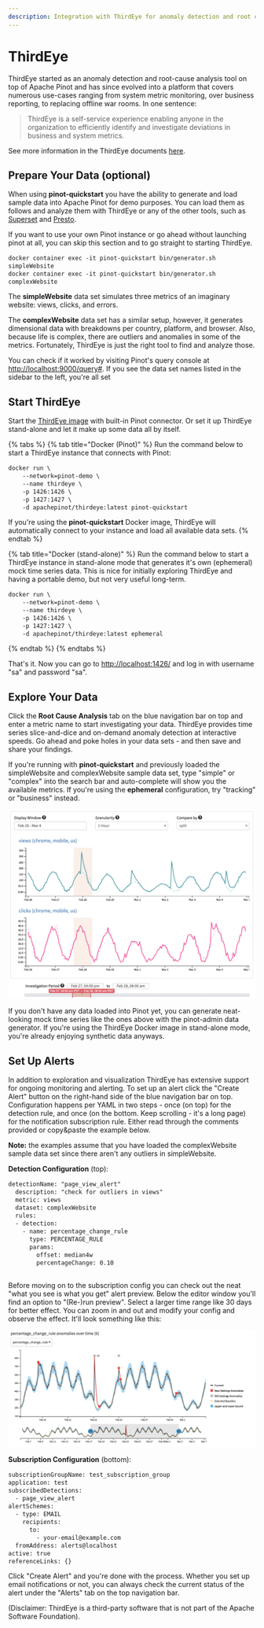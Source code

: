 ```yaml
---
description: Integration with ThirdEye for anomaly detection and root cause analysis.
---
```


# ThirdEye

ThirdEye started as an anomaly detection and root-cause analysis tool on top of Apache Pinot and has since evolved into a platform that covers numerous use-cases ranging from system metric monitoring, over business reporting, to replacing offline war rooms. In one sentence:

> ThirdEye is a self-service experience enabling anyone in the organization to efficiently identify and investigate deviations in business and system metrics.

See more information in the ThirdEye documents [here](https://thirdeye.readthedocs.io/en/latest/introduction.html).

## Prepare Your Data (optional)

When using **pinot-quickstart** you have the ability to generate and load sample data into Apache Pinot for demo purposes. You can load them as follows and analyze them with ThirdEye or any of the other tools, such as [Superset](superset.md) and [Presto](presto.md).

If you want to use your own Pinot instance or go ahead without launching pinot at all, you can skip this section and to go straight to starting ThirdEye.

```
docker container exec -it pinot-quickstart bin/generator.sh simpleWebsite
docker container exec -it pinot-quickstart bin/generator.sh complexWebsite
```

The **simpleWebsite** data set simulates three metrics of an imaginary website: views, clicks, and errors.

The **complexWebsite** data set has a similar setup, however, it generates dimensional data with breakdowns per country, platform, and browser. Also, because life is complex, there are outliers and anomalies in some of the metrics. Fortunately, ThirdEye is just the right tool to find and analyze those.

You can check if it worked by visiting Pinot's query console at [http://localhost:9000/query#](http://localhost:9000/query). If you see the data set names listed in the sidebar to the left, you're all set

## Start ThirdEye

Start the [ThirdEye image](https://hub.docker.com/r/apachepinot/thirdeye) with built-in Pinot connector. Or set it up ThirdEye stand-alone and let it make up some data all by itself.

{% tabs %}
{% tab title="Docker (Pinot)" %}
Run the command below to start a ThirdEye instance that connects with Pinot:

```
docker run \                                                  
    --network=pinot-demo \
    --name thirdeye \
    -p 1426:1426 \
    -p 1427:1427 \
    -d apachepinot/thirdeye:latest pinot-quickstart
```

If you're using the **pinot-quickstart** Docker image, ThirdEye will automatically connect to your instance and load all available data sets.
{% endtab %}

{% tab title="Docker (stand-alone)" %}
Run the command below to start a ThirdEye instance in stand-alone mode that generates it's own (ephemeral) mock time series data. This is nice for initially exploring ThirdEye and having a portable demo, but not very useful long-term.

```
docker run \                                                  
    --network=pinot-demo \
    --name thirdeye \
    -p 1426:1426 \
    -p 1427:1427 \
    -d apachepinot/thirdeye:latest ephemeral
```
{% endtab %}
{% endtabs %}

That's it. Now you can go to [http://localhost:1426/](http://localhost:1426/) and log in with username "sa" and password "sa".

## Explore Your Data

Click the **Root Cause Analysis** tab on the blue navigation bar on top and enter a metric name to start investigating your data. ThirdEye provides time series slice-and-dice and on-demand anomaly detection at interactive speeds. Go ahead and poke holes in your data sets - and then save and share your findings.

If you're running with **pinot-quickstart** and previously loaded the simpleWebsite and complexWebsite sample data set, type "simple" or "complex" into the search bar and auto-complete will show you the available metrics. If you're using the **ephemeral** configuration, try "tracking" or "business" instead.

![](<../.gitbook/assets/ThirdEye RCA Example 1.png>)

If you don't have any data loaded into Pinot yet, you can generate neat-looking mock time series like the ones above with the pinot-admin data generator. If you're using the ThirdEye Docker image in stand-alone mode, you're already enjoying synthetic data anyways.

## Set Up Alerts

In addition to exploration and visualization ThirdEye has extensive support for ongoing monitoring and alerting. To set up an alert click the "Create Alert" button on the right-hand side of the blue navigation bar on top. Configuration happens per YAML in two steps - once (on top) for the detection rule, and once (on the bottom. Keep scrolling - it's a long page) for the notification subscription rule. Either read through the comments provided or copy\&paste the example below.

**Note:** the examples assume that you have loaded the complexWebsite sample data set since there aren't any outliers in simpleWebsite.

**Detection Configuration** (top):

```
detectionName: "page_view_alert"
  description: "check for outliers in views"
  metric: views
  dataset: complexWebsite
  rules:
  - detection:
    - name: percentage_change_rule
      type: PERCENTAGE_RULE
      params:
        offset: median4w
        percentageChange: 0.10


```

Before moving on to the subscription config you can check out the neat "what you see is what you get" alert preview. Below the editor window you'll find an option to "(Re-)run preview". Select a larger time range like 30 days for better effect. You can zoom in and out and modify your config and observe the effect. It'll look something like this:

![](<../.gitbook/assets/Screen Shot 2020-03-06 at 12.36.36 PM.png>)

**Subscription Configuration** (bottom):

```
subscriptionGroupName: test_subscription_group
application: test
subscribedDetections:
  - page_view_alert
alertSchemes:
  - type: EMAIL
    recipients:
      to: 
        - your-email@example.com
  fromAddress: alerts@localhost
active: true
referenceLinks: {}
```

Click "Create Alert" and you're done with the process. Whether you set up email notifications or not, you can always check the current status of the alert under the "Alerts" tab on the top navigation bar.



(Disclaimer: ThirdEye is a third-party software that is not part of the Apache Software Foundation).

